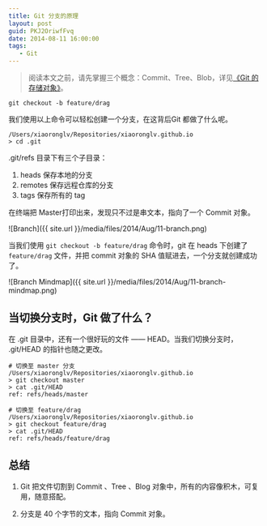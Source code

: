 ```yaml
---
title: Git 分支的原理
layout: post
guid: PKJ2OriwfFvq
date: 2014-08-11 16:00:00
tags:
   - Git
---
```


> 阅读本文之前，请先掌握三个概念：Commit、Tree、Blob，详见[《Git 的存储对象》](http://mednoter.com/git-object.html)。

    git checkout -b feature/drag

我们使用以上命令可以轻松创建一个分支，在这背后Git 都做了什么呢。

    /Users/xiaoronglv/Repositories/xiaoronglv.github.io
    > cd .git

.git/refs 目录下有三个子目录：

1. heads 保存本地的分支
2. remotes 保存远程仓库的分支
3. tags 保存所有的 tag

在终端把 Master打印出来，发现只不过是串文本，指向了一个 Commit 对象。

![Branch]({{ site.url }}/media/files/2014/Aug/11-branch.png)


当我们使用 `git checkout -b feature/drag` 命令时，git 在 heads 下创建了 `feature/drag` 文件，并把 commit 对象的 SHA 值赋进去，一个分支就创建成功了。


![Branch Mindmap]({{ site.url }}/media/files/2014/Aug/11-branch-mindmap.png) 

## 当切换分支时，Git 做了什么？

在 .git 目录中，还有一个很好玩的文件 —— HEAD。当我们切换分支时， .git/HEAD 的指针也随之更改。


    # 切换至 master 分支
    /Users/xiaoronglv/Repositories/xiaoronglv.github.io
    > git checkout master
    > cat .git/HEAD
    ref: refs/heads/master
    
    # 切换至 feature/drag 
    /Users/xiaoronglv/Repositories/xiaoronglv.github.io
    > git checkout feature/drag
    > cat .git/HEAD
    ref: refs/heads/feature/drag



## 总结

1. Git 把文件切割到 Commit 、Tree 、Blog 对象中，所有的内容像积木，可复用，随意搭配。

2. 分支是 40 个字节的文本，指向 Commit 对象。



